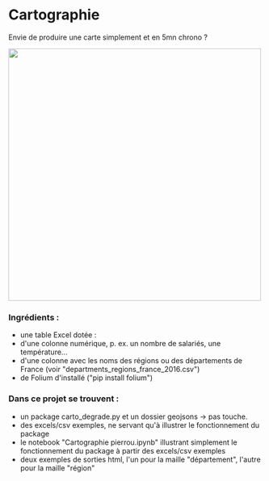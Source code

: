 # Cartographie

Envie de produire une carte simplement et en 5mn chrono ?

<img style='align:center' width=500px src='https://i.imgur.com/SFq1ckT.png'/>

### Ingrédients : 
- une table Excel dotée :
- d'une colonne numérique, p. ex. un nombre de salariés, une température...
- d'une colonne avec les noms des régions ou des départements de France (voir "departments_regions_france_2016.csv")
- de Folium d'installé ("pip install folium")

### Dans ce projet se trouvent : 
- un package carto_degrade.py et un dossier geojsons → pas touche.
- des excels/csv exemples, ne servant qu'à illustrer le fonctionnement du package
- le notebook "Cartographie pierrou.ipynb" illustrant simplement le fonctionnement du package à partir des excels/csv exemples
- deux exemples de sorties html, l'un pour la maille "département", l'autre pour la maille "région"
